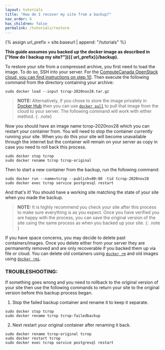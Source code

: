 ```yaml
---
layout: tutorials
title: "How do I recover my site from a backup?"
nav_order: 6
has_children: false
permalink: /tutorials/restore
---
```

{% assign url_prefix = site.baseurl | append: "/tutorials" %}

**This guide assumes you backed up the docker image as described in ["How do I backup my site?"]({{ url_prefix}}/backup).**

To restore your site from a compressed archive, you first need to load the image. To do so, SSH into your server. For the [ComputeCanada OpenStack cloud, you can find instructions on step 10]({{url_prefix}}/create-site/compute-canada.html). Then execute the following command from the directory containing your archive:

```
sudo docker load --input tcrop-2020nov28.tar.gz
```

> **NOTE:** Alternatively, if you chose to store the image privately in [Docker Hub](https://hub.docker.com/) then you can use [`docker pull`](https://docs.docker.com/engine/reference/commandline/pull/) to pull that image from the cloud to your server. The following command will work with either method.
{: .note}

Now you should have an image name tcrop-2020nov28 which you can restart your container from. You will need to stop the container currently running your site. When you do this your site will become unavailable through the internet but the container will remain on your server as copy in case you need to roll back this process.

```
sudo docker stop tcrop
sudo docker rename tcrop tcrop-original
```

Then to start a new container from the backup, run the following command:

```
sudo docker run --name=tcrop --publish=80:80 -tid tcrop-2020nov28
sudo docker exec tcrop service postgresql restart
```

And that's it! You should have a working site matching the state of your site when you made the backup.

> **NOTE:** It is highly recommend you check your site after this process to make sure everything is as you expect. Once you have verified you are happy with the process, you can save the original version of the site using the same process as when you backed up your site.
{: .note }

If you have space concerns, you may decide to delete past containers/images. Once you delete either from your server they are permanently removed and are only recoverable if you backed them up via file or cloud. You can delete old containers using [`docker rm`](https://docs.docker.com/engine/reference/commandline/rm/) and old images using [`docker rmi`](https://docs.docker.com/engine/reference/commandline/rmi/).

### TROUBLESHOOTING:

If something goes wrong and you need to rollback to the original version of your site then use the following commands to return your site to the original version before this backup process began.

1. Stop the failed backup container and rename it to keep it separate.
```
sudo docker stop tcrop
sudo docker rename tcrop tcrop-failedbackup
```

2. Next restart your original container after renaming it back.
```
sudo docker rename tcrop-original tcrop
sudo docker restart tcrop
sudo docker exec tcrop service postgresql restart
```
